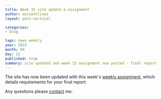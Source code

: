 ```yaml
---
title: Week 15 site update & assignment
author: ancientlives
layout: post-vertical

categories:
- blog

tags: news weekly
year: 2015
month: 04
day: 22
published: true
summary: site updated and week 15 assignment now posted - final report details
---
```


The site has now been updated with this week's [weekly assignment](/weekly_assessment), which details requirements for your final report.

Any questions please [contact](/contact) me.